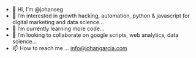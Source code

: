 - 👋 Hi, I’m @johanseg
- 👀 I’m interested in growth hacking, automation, python & javascript for digital marketing and data science...
- 🌱 I’m currently learning more code...
- 💞️ I’m looking to collaborate on google scripts, web analytics, data science...
- 📫 How to reach me ... info@johangarcia.com

<!---
johanseg/johanseg is a ✨ special ✨ repository because its `README.md` (this file) appears on your GitHub profile.
You can click the Preview link to take a look at your changes.
--->
